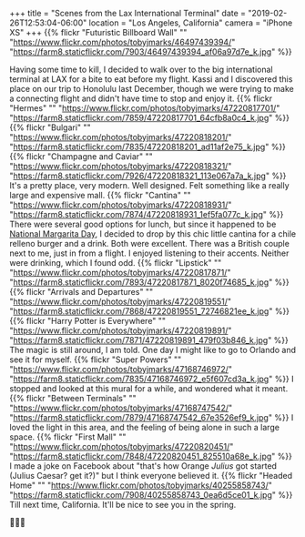 +++
title = "Scenes from the Lax International Terminal"
date = "2019-02-26T12:53:04-06:00"
location = "Los Angeles, California"
camera = "iPhone XS"
+++
{{% flickr "Futuristic Billboard Wall"
           ""
           "https://www.flickr.com/photos/tobyjmarks/46497439394/"
           "https://farm8.staticflickr.com/7903/46497439394_af06a97d7e_k.jpg" %}}
<!--more-->
Having some time to kill, I decided to walk over to the big international terminal at LAX for a bite to eat before my flight. Kassi and I discovered this place on our trip to Honolulu last December, though we were trying to make a connecting flight and didn't have time to stop and enjoy it. 
{{% flickr "Hermes"
           ""
           "https://www.flickr.com/photos/tobyjmarks/47220817701/"
           "https://farm8.staticflickr.com/7859/47220817701_64cfb8a0c4_k.jpg" %}}
{{% flickr "Bulgari"
           ""
           "https://www.flickr.com/photos/tobyjmarks/47220818201/"
           "https://farm8.staticflickr.com/7835/47220818201_ad11af2e75_k.jpg" %}}
{{% flickr "Champagne and Caviar"
           ""
           "https://www.flickr.com/photos/tobyjmarks/47220818321/"
           "https://farm8.staticflickr.com/7926/47220818321_113e067a7a_k.jpg" %}}
It's a pretty place, very modern. Well designed. Felt something like a really large and expensive mall. 
{{% flickr "Cantina"
           ""
           "https://www.flickr.com/photos/tobyjmarks/47220818931/"
           "https://farm8.staticflickr.com/7874/47220818931_1ef5fa077c_k.jpg" %}}
There were several good options for lunch, but since it happened to be [National Margarita Day](https://nationaldaycalendar.com/national-margarita-day-february-22/), I decided to drop by this chic little cantina for a chile relleno burger and a drink. Both were excellent. There was a British couple next to me, just in from a flight. I enjoyed listening to their accents. Neither were drinking, which I found odd.
{{% flickr "Lipstick"
           ""
           "https://www.flickr.com/photos/tobyjmarks/47220817871/"
           "https://farm8.staticflickr.com/7893/47220817871_8020f74685_k.jpg" %}}
{{% flickr "Arrivals and Departures"
           ""
           "https://www.flickr.com/photos/tobyjmarks/47220819551/"
           "https://farm8.staticflickr.com/7868/47220819551_72746821ee_k.jpg" %}}
{{% flickr "Harry Potter is Everywhere"
           ""
           "https://www.flickr.com/photos/tobyjmarks/47220819891/"
           "https://farm8.staticflickr.com/7871/47220819891_479f03b846_k.jpg" %}}
The magic is still around, I am told. One day I might like to go to Orlando and see it for myself.
{{% flickr "Super Powers"
           ""
           "https://www.flickr.com/photos/tobyjmarks/47168746972/"
           "https://farm8.staticflickr.com/7835/47168746972_e5f607cd3a_k.jpg" %}}
I stopped and looked at this mural for a while, and wondered what it meant.
{{% flickr "Between Terminals"
           ""
           "https://www.flickr.com/photos/tobyjmarks/47168747542/"
           "https://farm8.staticflickr.com/7879/47168747542_67e3526ef9_k.jpg" %}}
I loved the light in this area, and the feeling of being alone in such a large space. 
{{% flickr "First Mall"
           ""
           "https://www.flickr.com/photos/tobyjmarks/47220820451/"
           "https://farm8.staticflickr.com/7848/47220820451_825510a68e_k.jpg" %}}
I made a joke on Facebook about "that's how Orange *Julius* got started (Julius Caesar? get it?)" but I think everyone believed it.
{{% flickr "Headed Home"
           ""
           "https://www.flickr.com/photos/tobyjmarks/40255858743/"
           "https://farm8.staticflickr.com/7908/40255858743_0ea6d5ce01_k.jpg" %}}
Till next time, California. It'll be nice to see you in the spring.

🐝🌸🐝
